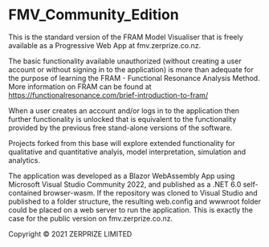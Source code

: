 # FMV_Community_Edition
This is the standard version of the FRAM Model Visualiser that is freely available as a Progressive Web App at fmv.zerprize.co.nz.

The basic functionality available unauthorized (without creating a user account or without signing in to the application) is more than adequate for the purpose of learning the FRAM - Functional Resonance Analysis Method. More information on FRAM can be found at https://functionalresonance.com/brief-introduction-to-fram/

When a user creates an account and/or logs in to the application then further functionality is unlocked that is equivalent to the functionality provided by the previous free stand-alone versions of the software.

Projects forked from this base will explore extended functionality for qualitative and quantitative analyis, model interpretation, simulation and analytics.

The application was developed as a Blazor WebAssembly App using Microsoft Visual Studio Community 2022, and published as a .NET 6.0 self-contained browser-wasm. If the repository was cloned to Visual Studio and published to a folder structure, the resulting web.config and wwwroot folder could be placed on a web server to run the application. This is exactly the case for the public version on fmv.zerprize.co.nz.

Copyright © 2021 ZERPRIZE LIMITED
